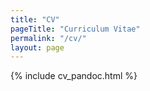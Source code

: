 ```yaml
---
title: "CV"
pageTitle: "Curriculum Vitae"
permalink: "/cv/"
layout: page
---
```


{% include cv_pandoc.html %}